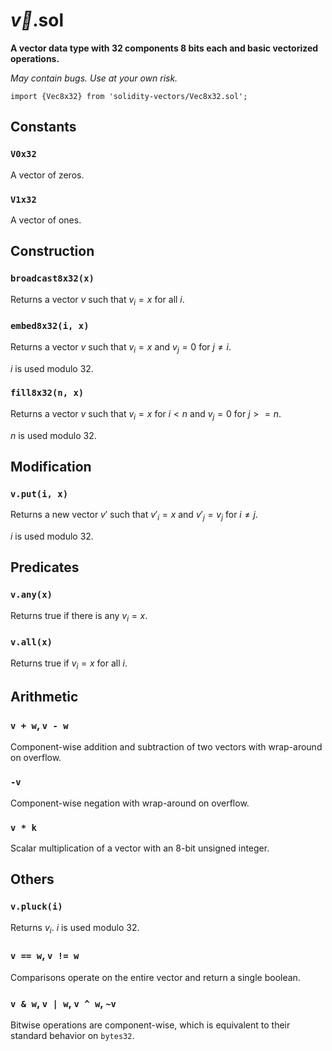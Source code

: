 # $\vec{v}$.sol

**A vector data type with 32 components 8 bits each and basic vectorized operations.**

*May contain bugs. Use at your own risk.*

```solidity
import {Vec8x32} from 'solidity-vectors/Vec8x32.sol';
```

## Constants

### `V0x32`

A vector of zeros.

### `V1x32`

A vector of ones.

## Construction

### `broadcast8x32(x)`

Returns a vector $v$ such that $v_i = x$ for all $i$.

### `embed8x32(i, x)`

Returns a vector $v$ such that $v_i = x$ and $v_j = 0$ for $j \neq i$.

$i$ is used modulo 32.

### `fill8x32(n, x)`

Returns a vector $v$ such that $v_i = x$ for $i < n$ and $v_j = 0$ for $j >= n$.

$n$ is used modulo 32.

## Modification

### `v.put(i, x)`

Returns a new vector $v'$ such that $v'_i = x$ and $v'_j = v_j$ for $i \neq j$.

$i$ is used modulo 32.

## Predicates

### `v.any(x)`

Returns true if there is any $v_i = x$.

### `v.all(x)`

Returns true if $v_i = x$ for all $i$.

## Arithmetic

### `v + w`, `v - w`

Component-wise addition and subtraction of two vectors with wrap-around on overflow.

### `-v`

Component-wise negation with wrap-around on overflow.

### `v * k`

Scalar multiplication of a vector with an 8-bit unsigned integer.

## Others

### `v.pluck(i)`

Returns $v_i$. $i$ is used modulo 32.

### `v == w`, `v != w`

Comparisons operate on the entire vector and return a single boolean.

### `v & w`, `v | w`, `v ^ w`, `~v`

Bitwise operations are component-wise, which is equivalent to their standard behavior on `bytes32`.
